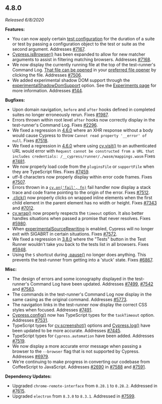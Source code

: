 ## 4.8.0

_Released 6/8/2020_

**Features:**

- You can now apply certain
  [test configuration](/guides/references/configuration#Test-Configuration) for
  the duration of a suite or test by passing a configuration object to the test
  or suite as the second argument. Addresses
  [#7167](https://github.com/cypress-io/cypress/issues/7167).
- [Cypress.isBrowser()](/api/cypress-api/isbrowser) has been expanded to allow
  for new matcher arguments to assist in filtering matching browsers. Addresses
  [#7168](https://github.com/cypress-io/cypress/issues/7168).
- We now display the currently running file at the top of the test-runner's
  Command Log.
  [That file can be opened](/guides/core-concepts/cypress-app#Open-files-in-your-IDE)
  in your
  [preferred file opener](/guides/tooling/IDE-integration#File-Opener-Preference)
  by clicking the file. Addresses
  [#7506](https://github.com/cypress-io/cypress/issues/7506).
- We added experimental shadow DOM support through the
  [experimentalShadowDomSupport](/guides/references/experiments#Shadow-DOM)
  option. See the [Experiments page](/guides/references/experiments#Shadow-DOM)
  for more information. Addresses
  [#144](https://github.com/cypress-io/cypress/issues/144).

**Bugfixes:**

- Upon domain navigation, `before` and `after` hooks defined in completed suites
  no longer erroneously rerun. Fixes
  [#1987](https://github.com/cypress-io/cypress/issues/1987).
- Errors thrown within root level `after` hooks now correctly display in the
  test-runner's Command Log. Fixes
  [#2296](https://github.com/cypress-io/cypress/issues/2296).
- We fixed a regression in [4.6.0](#4-6-0) where an XHR response without a body
  would cause Cypress to throw `Cannot read property '__error' of null`. Fixes
  [#7518](https://github.com/cypress-io/cypress/issues/7518).
- We fixed a regression in [4.6.0](#4-6-0) where using
  [cy.visit()](/api/commands/visit) to an authenticated URL would error with
  `Request cannot be constructed from a URL that includes credentials: /__cypress/runner/./wasm/mappings.wasm`
  Fixes [#7481](https://github.com/cypress-io/cypress/issues/7481).
- We now properly load code from the `pluginsFile` or `supportFile` when they
  are TypeScript files. Fixes
  [#7459](https://github.com/cypress-io/cypress/issues/7459).
- utf-8 characters now properly display within error code frames. Fixes
  [#7507](https://github.com/cypress-io/cypress/issues/7507).
- Errors thrown in a
  [`cy.on('fail', fn)`](/api/events/catalog-of-events#Cypress-Events) fail
  handler now display a stack trace and code frame pointing to the origin of the
  error. Fixes [#7512](https://github.com/cypress-io/cypress/issues/7512).
- [.click()](/api/commands/click) now properly clicks on wrapped inline elements
  when the first child element in the parent element has no width or height.
  Fixes [#7343](https://github.com/cypress-io/cypress/issues/7343) and
  [#7012](https://github.com/cypress-io/cypress/issues/7012).
- [cy.wrap()](/api/commands/wrap) now properly respects the `timeout` option. It
  also better handles situations when passed a promise that never resolves.
  Fixes [#5980](https://github.com/cypress-io/cypress/issues/5980).
- When [experimentalSourceRewriting](/guides/references/experiments) is enabled,
  Cypress will no longer exit with SIGABRT in certain situations. Fixes
  [#7572](https://github.com/cypress-io/cypress/issues/7572).
- We fixed a regression in [3.8.0](#3-8-0) where the "Tests" button in the Test
  Runner wouldn't take you back to the tests list in all browsers. Fixes
  [#5948](https://github.com/cypress-io/cypress/issues/5948).
- Using the `S` shortcut during [.pause()](/api/commands/pause) no longer does
  anything. This prevents the test-runner from getting into a 'stuck' state.
  Fixes [#6867](https://github.com/cypress-io/cypress/issues/6867).

**Misc:**

- The design of errors and some iconography displayed in the test-runner's
  Command Log have been updated. Addresses
  [#7499](https://github.com/cypress-io/cypress/issues/7499),
  [#7542](https://github.com/cypress-io/cypress/issues/7542) and
  [#7563](https://github.com/cypress-io/cypress/issues/7563).
- The commands in the test-runner's Command Log now display in the same casing
  as the original command. Addresses
  [#5773](https://github.com/cypress-io/cypress/issues/5773).
- The navigation links in the test-runner now display the correct CSS styles
  when focused. Addresses
  [#7491](https://github.com/cypress-io/cypress/issues/7491).
- [Cypress.config()](/api/cypress-api/config) now has TypeScript types for the
  `taskTimeout` option. Addresses
  [#7531](https://github.com/cypress-io/cypress/issues/7531).
- TypeScript types for [cy.screenshot()](/api/commands/screenshot) options and
  [Cypress.log()](/api/cypress-api/cypress-log) have been updated to be more
  accurate. Addresses
  [#7445](https://github.com/cypress-io/cypress/issues/7445).
- TypeScript types for `Cypress.automation` have been added. Addresses
  [#7519](https://github.com/cypress-io/cypress/issues/7519).
- We now display a more accurate error message when passing a browser to the
  `--browser` flag that is not supported by Cypress. Addresses
  [#6979](https://github.com/cypress-io/cypress/issues/6979).
- We're continuing to make progress in converting our codebase from CoffeeScript
  to JavaScript. Addresses
  [#2690](https://github.com/cypress-io/cypress/issues/2690) in
  [#7588](https://github.com/cypress-io/cypress/pull/7588) and
  [#7591](https://github.com/cypress-io/cypress/pull/7591).

**Dependency Updates:**

- Upgraded `chrome-remote-interface` from `0.28.1` to `0.28.2`. Addressed in
  [#7615](https://github.com/cypress-io/cypress/pull/7615).
- Upgraded `electron` from `8.3.0` to `8.3.1`. Addressed in
  [#7599](https://github.com/cypress-io/cypress/pull/7599).
